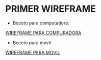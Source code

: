 # PRIMER WIREFRAME
- Boceto para computadora:

[WIREFRAME PARA COMPURADORA](https://miro.com/welcomeonboard/b05QelFHdlpjaW5sWEtXZml6dHRqR2d1WUZ4UmZDM3E2WUx0N1ExR2hVRXBPMVVRWnV1Wk96NzhWcGVRaFY1MnwzNDU4NzY0NTE0MjYyNjM1MDc4fDI=?share_link_id=814742763959)

- Boceto para movil

[WIREFRAME PARA MOVIL](https://miro.com/welcomeonboard/ekJrbUkybkMxTEJzaXYwNlhnbzFqMGZJbDFBbHk4dDJ4YllNcEdqbVY3RUJDaEJDM0FFMFV6VnExcm9hZGc1VXwzNDU4NzY0NTE0MjYyNjM1MDc4fDI=?share_link_id=768169932348)

